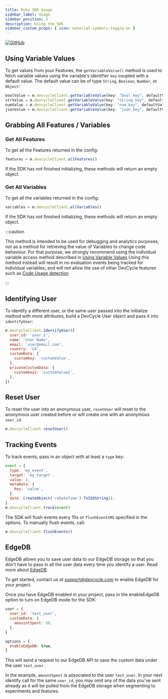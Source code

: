 ```yaml
---
title: Roku SDK Usage
sidebar_label: Usage
sidebar_position: 3
description: Using the SDK
sidebar_custom_props: { icon: material-symbols:toggle-on }
---
```


[![GitHub](https://img.shields.io/github/stars/devcyclehq/roku-client-sdk.svg?style=social&label=Star&maxAge=2592000)](https://github.com/devcyclehq/roku-client-sdk)

[//]: # 'wizard-evaluate-start'

## Using Variable Values

To get values from your Features, the `getVariableValue()` method is used to fetch variable values using
the variable's identifier `key` coupled with a default value. The default value can be of type
`String`, `Boolean`, `Number`, or `Object`:

```javascript
boolValue = m.devcycleClient.getVariableValue(key: "bool_key", defaultValue: false)
strValue = m.devcycleClient.getVariableValue(key: "string_key", defaultValue: "default")
numValue = m.devcycleClient.getVariableValue(key: "num_key", defaultValue: 4)
jsonValue = m.devcycleClient.getVariableValue(key: "json_key", defaultValue: {})
```

[//]: # 'wizard-evaluate-end'

## Grabbing All Features / Variables

### Get All Features

To get all the Features returned in the config:

```javascript
features = m.devcycleClient.allFeatures()
```

If the SDK has not finished initializing, these methods will return an empty object.

### Get All Variables

To get all the variables returned in the config:

```javascript
variables = m.devcycleClient.allVariables()
```

If the SDK has not finished initializing, these methods will return an empty object.

:::caution

This method is intended to be used for debugging and analytics purposes, _not_ as a method for retrieving the value of Variables to change code behaviour.
For that purpose, we strongly recommend using the individual variable access method described in [Using Variable Values](#using-variable-values)
Using this method instead will result in no evaluation events being tracked for individual variables, and will not allow the use
of other DevCycle features such as [Code Usage detection](/integrations/github/feature-usage-action)

:::

## Identifying User

To identify a different user, or the same user passed into the initialize method with more attributes, build a DevCycle User object and pass it into `identifyUser`:

```javascript
m.devcycleClient.identifyUser({
  user_id: 'user_1',
  name: 'User Name',
  email: 'user@email.com',
  country: 'CA',
  customData: {
    customkey: 'customValue',
  },
  privateCustomData: {
    customkey2: 'customValue2',
  },
})
```

## Reset User

To reset the user into an anonymous user, `resetUser` will reset to the anonymous user created before or will create one with an anonymous `user_id`.

```javascript
m.devcycleClient.resetUser()
```

## Tracking Events

To track events, pass in an object with at least a `type` key:

```javascript
event = {
  type: 'my_event',
  target: 'my_target',
  value: 3,
  metaData: {
    key: 'value',
  },
  date: CreateObject('roDateTime').ToISOString(),
}
m.devcycleClient.track(event)
```

The SDK will flush events every 10s or `flushEventsMS` specified in the options. To manually flush events, call:

```javascript
m.devcycleClient.flushEvents()
```

## EdgeDB

EdgeDB allows you to save user data to our EdgeDB storage so that you don't have to pass in all the user data every time you identify a user. Read more about [EdgeDB](/extras/edgedb).

To get started, contact us at support@devcycle.com to enable EdgeDB for your project.

Once you have EdgeDB enabled in your project, pass in the enableEdgeDB option to turn on EdgeDB mode for the SDK:

```javascript
user = {
  user_id: 'test_user',
  customData: {
    amouintSpent: 50,
  },
}

options = {
  enableEdgeDB: true,
}
```

This will send a request to our EdgeDB API to save the custom data under the user `test_user`.

In the example, `amountSpent` is associated to the user `test_user`. In your next identify call for the same `user_id`, you may omit any of the data you've sent already as it will be pulled from the EdgeDB storage when segmenting to experiments and features.

